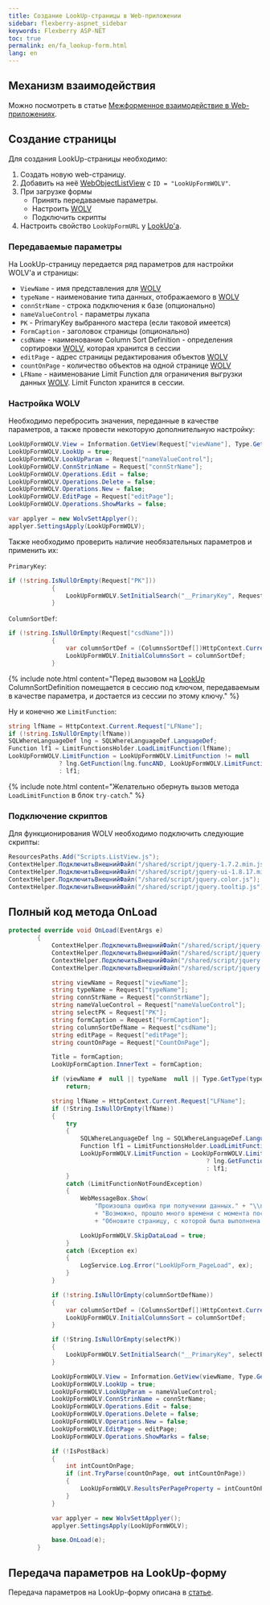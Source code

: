 ```yaml
---
title: Создание LookUp-страницы в Web-приложении
sidebar: flexberry-aspnet_sidebar
keywords: Flexberry ASP-NET
toc: true
permalink: en/fa_lookup-form.html
lang: en
---
```


## Механизм взаимодействия
Можно посмотреть в статье [Межформенное взаимодействие в Web-приложениях](fa_form-interaction-web.html).

## Создание страницы

Для создания LookUp-страницы необходимо:

1. Создать новую web-страницу.
2. Добавить на неё [WebObjectListView](fa_web-object-list-view.html) с `ID = "LookUpFormWOLV"`.
3. При загрузке формы
    * Принять передаваемые параметры.
    * Настроить [WOLV](fa_web-object-list-view.html)
    * Подключить скрипты
4. Настроить свойство `LookUpFormURL` у [LookUp'a](fa_lookup-overview.html).

### Передаваемые параметры

На LookUp-страницу передается ряд параметров для настройки WOLV'a и страницы:

* `ViewName` - имя представления для [WOLV](fa_web-object-list-view.html)
* `typeName` - наименование типа данных, отображаемого в [WOLV](fa_web-object-list-view.html)
* `connStrName` - строка подключения к базе (опционально)
* `nameValueControl` - параметры лукапа
* `PK` - PrimaryKey выбранного мастера (если таковой имеется)
* `FormCaption` - заголовок страницы (опционально)
* `csdName` - наименование Column Sort Definition - определения сортировки [WOLV](fa_web-object-list-view.html), которая хранится в сессии
* `editPage` - адрес страницы редактирования объектов [WOLV](fa_web-object-list-view.html)
* `countOnPage` - количество объектов на одной странице [WOLV](fa_web-object-list-view.html)
* `LFName` - наименование Limit Function для ограничения выгрузки данных [WOLV](fa_web-object-list-view.html). Limit Functon хранится в сессии.

### Настройка WOLV

Необходимо перебросить значения, переданные в качестве параметров, а также провести некоторую дополнительную настройку:

```csharp
LookUpFormWOLV.View = Information.GetView(Request["viewName"], Type.GetType(Request["typeName"]));
LookUpFormWOLV.LookUp = true;
LookUpFormWOLV.LookUpParam = Request["nameValueControl"];
LookUpFormWOLV.ConnStrinName = Request["connStrName"];
LookUpFormWOLV.Operations.Edit = false;
LookUpFormWOLV.Operations.Delete = false;
LookUpFormWOLV.Operations.New = false;
LookUpFormWOLV.EditPage = Request["editPage"];
LookUpFormWOLV.Operations.ShowMarks = false; 

var applyer = new WolvSettApplyer();
applyer.SettingsApply(LookUpFormWOLV);
```

Также необходимо проверить наличие необязательных параметров и применить их:

`PrimaryKey`:

```csharp
if (!string.IsNullOrEmpty(Request["PK"]))
            {
                LookUpFormWOLV.SetInitialSearch("__PrimaryKey", Request["PK"]);
            }
```

`ColumnSortDef`:

```csharp
if (!string.IsNullOrEmpty(Request["csdName"]))
            {
                var columnSortDef = (ColumnsSortDef[])HttpContext.Current.Session[Request["csdName"]];
                LookUpFormWOLV.InitialColumnsSort = columnSortDef;
            }
```

{% include note.html content="Перед вызовом на [LookUp](fa_lookup-overview.html) ColumnSortDefinition помещается в сессию под ключом, передаваемым в качестве параметра, и достается из сессии по этому ключу." %}

Ну и конечно же `LimitFunction`:

```csharp
string lfName = HttpContext.Current.Request["LFName"];
if (!string.IsNullOrEmpty(lfName))
SQLWhereLanguageDef lng = SQLWhereLanguageDef.LanguageDef;
Function lf1 = LimitFunctionsHolder.LoadLimitFunction(lfName);
LookUpFormWOLV.LimitFunction = LookUpFormWOLV.LimitFunction != null
              ? lng.GetFunction(lng.funcAND, LookUpFormWOLV.LimitFunction, lf1)
              : lf1;
```

{% include note.html content="Желательно обернуть вызов метода `LoadLimitFunction` в блок `try-catch`." %}

### Подключение скриптов

Для функционирования WOLV необходимо подключить следующие скрипты:

```csharp
ResourcesPaths.Add("Scripts.ListView.js");
ContextHelper.ПодключитьВнешнийФайл("/shared/script/jquery-1.7.2.min.js");
ContextHelper.ПодключитьВнешнийФайл("/shared/script/jquery-ui-1.8.17.min.js");
ContextHelper.ПодключитьВнешнийФайл("/shared/script/jquery.color.js");
ContextHelper.ПодключитьВнешнийФайл("/shared/script/jquery.tooltip.js");
```

## Полный код метода OnLoad

```csharp
protected override void OnLoad(EventArgs e)
        {
            ContextHelper.ПодключитьВнешнийФайл("/shared/script/jquery-1.7.2.min.js");
            ContextHelper.ПодключитьВнешнийФайл("/shared/script/jquery-ui-1.8.17.min.js");
            ContextHelper.ПодключитьВнешнийФайл("/shared/script/jquery.color.js");
            ContextHelper.ПодключитьВнешнийФайл("/shared/script/jquery.tooltip.js");

            string viewName = Request["viewName"];
            string typeName = Request["typeName"];
            string connStrName = Request["connStrName"];
            string nameValueControl = Request["nameValueControl"];
            string selectPK = Request["PK"];
            string formCaption = Request["FormCaption"];
            string columnSortDefName = Request["csdName"];
            string editPage = Request["editPage"];
            string countOnPage = Request["CountOnPage"];

            Title = formCaption;
            LookUpFormCaption.InnerText = formCaption;

            if (viewName #  null || typeName  null || Type.GetType(typeName) == null)
                return;

            string lfName = HttpContext.Current.Request["LFName"];
            if (!String.IsNullOrEmpty(lfName))
            {
                try
                {
                    SQLWhereLanguageDef lng = SQLWhereLanguageDef.LanguageDef;
                    Function lf1 = LimitFunctionsHolder.LoadLimitFunction(lfName);
                    LookUpFormWOLV.LimitFunction = LookUpFormWOLV.LimitFunction != null
                                                       ? lng.GetFunction(lng.funcAND, LookUpFormWOLV.LimitFunction, lf1)
                                                       : lf1;
                }
                catch (LimitFunctionNotFoundException)
                {
                    WebMessageBox.Show(
                        "Произошла ошибка при получении данных." + "\\n"
                        + "Возможно, прошло много времени с момента последних действий." + "\\n"
                        + "Обновите страницу, с которой была выполнена операция выбора значений.");

                    LookUpFormWOLV.SkipDataLoad = true;
                }
                catch (Exception ex)
                {
                    LogService.Log.Error("LookUpForm_PageLoad", ex);
                }
            }

            if (!string.IsNullOrEmpty(columnSortDefName))
            {
                var columnSortDef = (ColumnsSortDef[])HttpContext.Current.Session[columnSortDefName];
                LookUpFormWOLV.InitialColumnsSort = columnSortDef;
            }

            if (!String.IsNullOrEmpty(selectPK))
            {
                LookUpFormWOLV.SetInitialSearch("__PrimaryKey", selectPK);
            }

            LookUpFormWOLV.View = Information.GetView(viewName, Type.GetType(typeName));
            LookUpFormWOLV.LookUp = true;
            LookUpFormWOLV.LookUpParam = nameValueControl;
            LookUpFormWOLV.ConnStrinName = connStrName;
            LookUpFormWOLV.Operations.Edit = false;
            LookUpFormWOLV.Operations.Delete = false;
            LookUpFormWOLV.Operations.New = false;
            LookUpFormWOLV.EditPage = editPage;
            LookUpFormWOLV.Operations.ShowMarks = false;

            if (!IsPostBack)
            {
                int intCountOnPage;
                if (int.TryParse(countOnPage, out intCountOnPage))
                {
                    LookUpFormWOLV.ResultsPerPageProperty = intCountOnPage;
                }
            }

            var applyer = new WolvSettApplyer();
            applyer.SettingsApply(LookUpFormWOLV);

            base.OnLoad(e);
        }
```

## Передача параметров на LookUp-форму

Передача параметров на LookUp-форму описана в [статье](fa_lookup-form-send-params.html).

